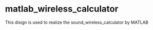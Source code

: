 # matlab_wireless_calculator
This disign is used to realize the sound_wireless_calculator by MATLAB 

